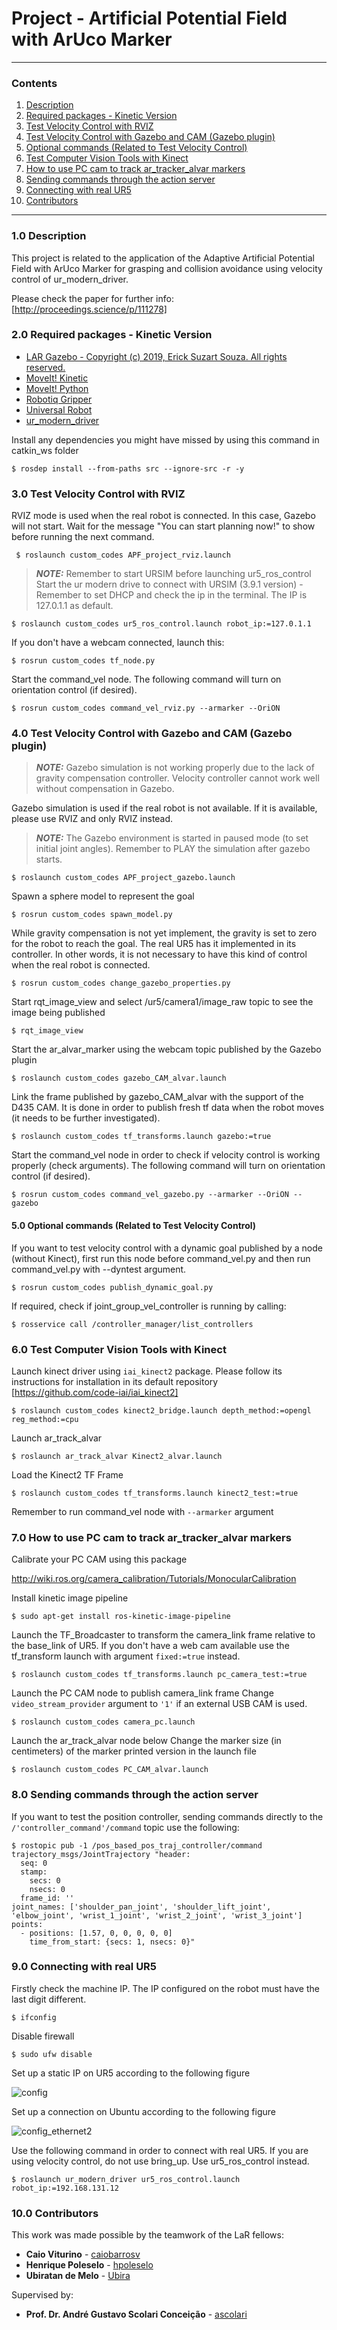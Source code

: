 # Project - Artificial Potential Field with ArUco Marker

------------

<a id="top"></a>
### Contents
1. [Description](#1.0)
2. [Required packages - Kinetic Version](#2.0)
3. [Test Velocity Control with RVIZ](#3.0)
4. [Test Velocity Control with Gazebo and CAM (Gazebo plugin)](#4.0)
5. [Optional commands (Related to Test Velocity Control)](#5.0)
6. [Test Computer Vision Tools with Kinect](#6.0)
7. [How to use PC cam to track ar_tracker_alvar markers](#7.0)
8. [Sending commands through the action server](#8.0)
9. [Connecting with real UR5](#9.0)
10. [Contributors](#10.0)

------------

<a name="1.0"></a>
### 1.0 Description

This project is related to the application of the Adaptive Artificial Potential Field with ArUco Marker for grasping and collision avoidance using velocity control of ur_modern_driver.

Please check the paper for further info: [http://proceedings.science/p/111278]

<a name="2.0"></a>
### 2.0 Required packages - Kinetic Version

- [LAR Gazebo - Copyright (c) 2019, Erick Suzart Souza. All rights reserved.](https://github.com/ericksuzart/lar_gazebo)
- [MoveIt! Kinetic](https://moveit.ros.org/install/)
- [MoveIt! Python](https://github.com/mikeferguson/moveit_python)
- [Robotiq Gripper](https://github.com/crigroup/robotiq)
- [Universal Robot](https://github.com/ros-industrial/universal_robot)
- [ur_modern_driver](https://github.com/ros-industrial/ur_modern_driver)

Install any dependencies you might have missed by using this command in catkin_ws folder

``` $ rosdep install --from-paths src --ignore-src -r -y ```

<a name="3.0"></a>
### 3.0 Test Velocity Control with RVIZ

RVIZ mode is used when the real robot is connected. In this case, Gazebo will not start.
Wait for the message "You can start planning now!" to show before running the next command.

```
 $ roslaunch custom_codes APF_project_rviz.launch
```

> **_NOTE:_**  Remember to start URSIM before launching ur5_ros_control
Start the ur modern drive to connect with URSIM (3.9.1 version) - Remember to set DHCP and check the ip in the terminal. The IP is 127.0.1.1 as default.

```
$ roslaunch custom_codes ur5_ros_control.launch robot_ip:=127.0.1.1
```

If you don't have a webcam connected, launch this:

```
$ rosrun custom_codes tf_node.py
```

Start the command_vel node.
The following command will turn on orientation control (if desired).

```
$ rosrun custom_codes command_vel_rviz.py --armarker --OriON
```

<a name="4.0"></a>
### 4.0 Test Velocity Control with Gazebo and CAM (Gazebo plugin)

> **_NOTE:_**  Gazebo simulation is not working properly due to the lack of gravity compensation controller. Velocity controller cannot work well without compensation in Gazebo.

Gazebo simulation is used if the real robot is not available.
If it is available, please use RVIZ and only RVIZ instead.

> **_NOTE:_** The Gazebo environment is started in paused mode (to set initial joint angles).
Remember to PLAY the simulation after gazebo starts.

```
$ roslaunch custom_codes APF_project_gazebo.launch
```

Spawn a sphere model to represent the goal

```
$ rosrun custom_codes spawn_model.py
```

While gravity compensation is not yet implement, the gravity is set to zero for the robot to reach the goal.
The real UR5 has it implemented in its controller. In other words, it is not necessary to have this kind of control when the real robot is connected.

```
$ rosrun custom_codes change_gazebo_properties.py
```

Start rqt_image_view and select /ur5/camera1/image_raw topic to see the image being published
```
$ rqt_image_view
```

Start the ar_alvar_marker using the webcam topic published by the Gazebo plugin

```
$ roslaunch custom_codes gazebo_CAM_alvar.launch
```

Link the frame published by gazebo_CAM_alvar with the support of the D435 CAM.
It is done in order to publish fresh tf data when the robot moves (it needs to be further investigated).

```
$ roslaunch custom_codes tf_transforms.launch gazebo:=true
```

Start the command_vel node in order to check if velocity control is working properly (check arguments).
The following command will turn on orientation control (if desired).

```
$ rosrun custom_codes command_vel_gazebo.py --armarker --OriON --gazebo
```

<a name="5.0"></a>
#### 5.0 Optional commands (Related to Test Velocity Control)

If you want to test velocity control with a dynamic goal published by a node (without Kinect), first run this node before command_vel.py and then run command_vel.py with --dyntest argument.

```
$ rosrun custom_codes publish_dynamic_goal.py
```

If required, check if joint_group_vel_controller is running by calling:

```
$ rosservice call /controller_manager/list_controllers
```

<a name="6.0"></a>
### 6.0 Test Computer Vision Tools with Kinect

Launch kinect driver using ``` iai_kinect2 ``` package.
Please follow its instructions for installation in its default repository [https://github.com/code-iai/iai_kinect2]

```
$ roslaunch custom_codes kinect2_bridge.launch depth_method:=opengl reg_method:=cpu
```

Launch ar_track_alvar

```
$ roslaunch ar_track_alvar Kinect2_alvar.launch
```

Load the Kinect2 TF Frame

```
$ roslaunch custom_codes tf_transforms.launch kinect2_test:=true
```

Remember to run command_vel node with ``` --armarker ``` argument

<a name="7.0"></a>
### 7.0 How to use PC cam to track ar_tracker_alvar markers

Calibrate your PC CAM using this package

http://wiki.ros.org/camera_calibration/Tutorials/MonocularCalibration

Install kinetic image pipeline

```
$ sudo apt-get install ros-kinetic-image-pipeline
```

Launch the TF_Broadcaster to transform the camera_link frame relative to the base_link of UR5.
If you don't have a web cam available use the tf_transform launch with argument `fixed:=true` instead.

```
$ roslaunch custom_codes tf_transforms.launch pc_camera_test:=true
```

Launch the PC CAM node to publish camera_link frame
Change `video_stream_provider` argument to ``` '1' ``` if an external USB CAM is used.

```
$ roslaunch custom_codes camera_pc.launch
```

Launch the ar_track_alvar node below
Change the marker size (in centimeters) of the marker printed version in the launch file

```
$ roslaunch custom_codes PC_CAM_alvar.launch
```

<a name="8.0"></a>
### 8.0 Sending commands through the action server

If you want to test the position controller, sending commands directly to the ``` /'controller_command'/command ``` topic use
the following:

```
$ rostopic pub -1 /pos_based_pos_traj_controller/command trajectory_msgs/JointTrajectory "header:
  seq: 0
  stamp:
    secs: 0
    nsecs: 0
  frame_id: ''
joint_names: ['shoulder_pan_joint', 'shoulder_lift_joint', 'elbow_joint', 'wrist_1_joint', 'wrist_2_joint', 'wrist_3_joint']
points:
  - positions: [1.57, 0, 0, 0, 0, 0]
    time_from_start: {secs: 1, nsecs: 0}"
```

<a name="9.0"></a>
### 9.0 Connecting with real UR5

Firstly check the machine IP. The IP configured on the robot must have the last digit different.

``` $ ifconfig ```

Disable firewall

``` $ sudo ufw disable ```

Set up a static IP on UR5 according to the following figure

![config](https://user-images.githubusercontent.com/28100951/71323978-2ca7d380-24b8-11ea-954c-940b009cfd93.jpg)

Set up a connection on Ubuntu according to the following figure

![config_ethernet2](https://user-images.githubusercontent.com/28100951/71323962-fe29f880-24b7-11ea-86dc-756729932de4.jpg)

Use the following command in order to connect with real UR5.
If you are using velocity control, do not use bring_up. Use ur5_ros_control instead.

```
$ roslaunch ur_modern_driver ur5_ros_control.launch robot_ip:=192.168.131.12
```

<a name="10.0"></a>
### 10.0 Contributors

This work was made possible by the teamwork of the LaR fellows:
* **Caio Viturino** - [caiobarrosv](https://github.com/caiobarrosv)
* **Henrique Poleselo** - [hpoleselo](https://github.com/hpoleselo)
* **Ubiratan de Melo** - [Ubira](https://github.com/Ubira)

Supervised by:
 * **Prof. Dr. André Gustavo Scolari Conceição** - [ascolari](https://github.com/ascolari)
